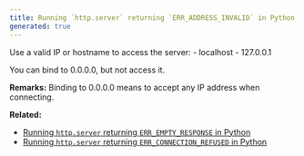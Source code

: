 ```yaml
---
title: Running `http.server` returning `ERR_ADDRESS_INVALID` in Python
generated: true
---
```


<div markdown="1" class="ans">
Use a valid IP or hostname to access the server:
- localhost
- 127.0.0.1

You can bind to 0.0.0.0, but not access it.
</div>

**Remarks:**
Binding to 0.0.0.0 means to accept any IP address when connecting.

**Related:**
- [Running `http.server` returning `ERR_EMPTY_RESPONSE` in Python](/en-US/python/running-http-server-returning-empty-response)
- [Running `http.server` returning `ERR_CONNECTION_REFUSED` in Python](/en-US/python/running-http-server-returning-connection-refused)
